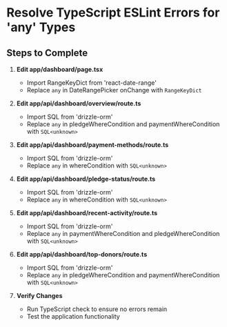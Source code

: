 # Resolve TypeScript ESLint Errors for 'any' Types

## Steps to Complete

1. **Edit app/dashboard/page.tsx**
   - Import RangeKeyDict from 'react-date-range'
   - Replace `any` in DateRangePicker onChange with `RangeKeyDict`

2. **Edit app/api/dashboard/overview/route.ts**
   - Import SQL from 'drizzle-orm'
   - Replace `any` in pledgeWhereCondition and paymentWhereCondition with `SQL<unknown>`

3. **Edit app/api/dashboard/payment-methods/route.ts**
   - Import SQL from 'drizzle-orm'
   - Replace `any` in whereCondition with `SQL<unknown>`

4. **Edit app/api/dashboard/pledge-status/route.ts**
   - Import SQL from 'drizzle-orm'
   - Replace `any` in whereCondition with `SQL<unknown>`

5. **Edit app/api/dashboard/recent-activity/route.ts**
   - Import SQL from 'drizzle-orm'
   - Replace `any` in paymentWhereCondition and pledgeWhereCondition with `SQL<unknown>`

6. **Edit app/api/dashboard/top-donors/route.ts**
   - Import SQL from 'drizzle-orm'
   - Replace `any` in pledgeWhereCondition and paymentWhereCondition with `SQL<unknown>`

7. **Verify Changes**
   - Run TypeScript check to ensure no errors remain
   - Test the application functionality
